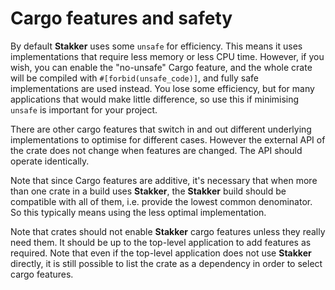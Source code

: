 # Cargo features and safety

By default **Stakker** uses some `unsafe` for efficiency.  This means
it uses implementations that require less memory or less CPU time.
However, if you wish, you can enable the "no-unsafe" Cargo feature,
and the whole crate will be compiled with `#[forbid(unsafe_code)]`,
and fully safe implementations are used instead.  You lose some
efficiency, but for many applications that would make little
difference, so use this if minimising `unsafe` is important for your
project.

There are other cargo features that switch in and out different
underlying implementations to optimise for different cases.  However
the external API of the crate does not change when features are
changed.  The API should operate identically.

Note that since Cargo features are additive, it's necessary that when
more than one crate in a build uses **Stakker**, the **Stakker** build
should be compatible with all of them, i.e. provide the lowest common
denominator.  So this typically means using the less optimal
implementation.

Note that crates should not enable **Stakker** cargo features unless
they really need them.  It should be up to the top-level application
to add features as required.  Note that even if the top-level
application does not use **Stakker** directly, it is still possible to
list the crate as a dependency in order to select cargo features.
